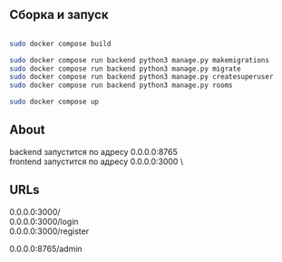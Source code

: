## Сборка и запуск

```bash

sudo docker compose build

sudo docker compose run backend python3 manage.py makemigrations 
sudo docker compose run backend python3 manage.py migrate 
sudo docker compose run backend python3 manage.py createsuperuser 
sudo docker compose run backend python3 manage.py rooms 

sudo docker compose up
```

## About

backend запустится по адресу 0.0.0.0:8765\
frontend запустится по адресу 0.0.0.0:3000 \

## URLs
0.0.0.0:3000/ \
0.0.0.0:3000/login \
0.0.0.0:3000/register

0.0.0.0:8765/admin
